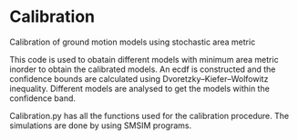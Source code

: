 # Calibration
Calibration of ground motion models using stochastic area metric



This code is used to obatain different models with minimum area metric inorder to obtain the calibrated models.
An ecdf is constructed and the confidence bounds are calculated using Dvoretzky–Kiefer–Wolfowitz inequality.
Different models are analysed to get the models within the confidence band.

Calibration.py has all the functions used for the calibration procedure. The simulations are done by using SMSIM programs.
